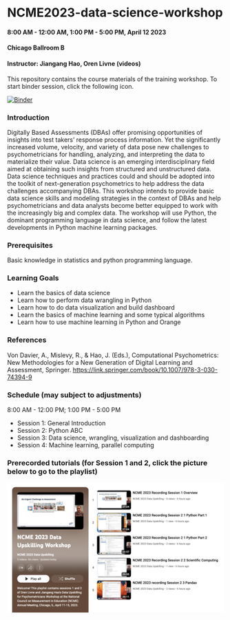 # NCME2023-data-science-workshop
#### 8:00 AM - 12:00 AM, 1:00 PM - 5:00 PM, April 12 2023
#### Chicago Ballroom B
#### Instructor: Jiangang Hao, Oren Livne (videos)

This repository contains the course materials of the training workshop. To start binder session, click the following icon. 

[![Binder](https://mybinder.org/badge_logo.svg)](https://mybinder.org/v2/gh/jgbrainstorm/NCME2023-data-science-workshop/HEAD)


### Introduction

Digitally Based Assessments (DBAs) offer promising opportunities of insights into test takers’ response process information. Yet the significantly increased volume, velocity, and variety of data pose new challenges to psychometricians for handling, analyzing, and interpreting the data to materialize their value. Data science is an emerging interdisciplinary field aimed at obtaining such insights from structured and unstructured data. Data science techniques and practices could and should be adopted into the toolkit of next-generation psychometrics to help address the data challenges accompanying DBAs. This workshop intends to provide basic data science skills and modeling strategies in the context of DBAs and help psychometricians and data analysts become better equipped to work with the increasingly big and complex data. The workshop will use Python, the dominant programming language in data science, and follow the latest developments in Python machine learning packages.


### Prerequisites

Basic knowledge in statistics and python programming language. 


### Learning Goals
* Learn the basics of data science
* Learn how to perform data wrangling in Python
* Learn how to do data visualization and build dashboard
* Learn the basics of machine learning and some typical algorithms
* Learn how to use machine learning in Python and Orange


### References

Von Davier, A., Mislevy, R., & Hao, J. (Eds.), Computational Psychometrics: New Methodologies for a New Generation of Digital Learning and Assessment, Springer. <https://link.springer.com/book/10.1007/978-3-030-74394-9>


### Schedule (may subject to adjustments)
8:00 AM - 12:00 PM; 1:00 PM - 5:00 PM

* Session 1: General Introduction
* Session 2: Python ABC
* Session 3: Data science, wrangling, visualization and dashboarding
* Session 4: Machine learning, parallel computing

### Prerecorded tutorials (for Session 1 and 2, click the picture below to go to the playlist)
[![Click to see the videos](video_image.png)](https://www.youtube.com/playlist?list=PLTjGXYWEXkmcQw6kz16TkjdNK8V1Qk1SL)
